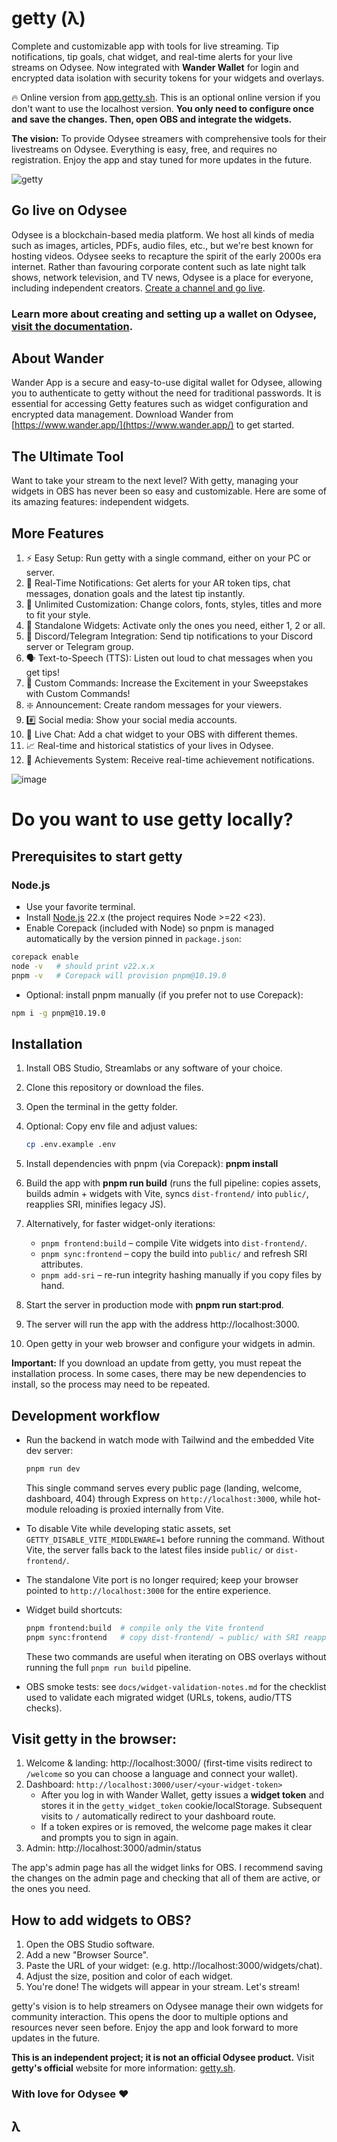 # getty (λ)

Complete and customizable app with tools for live streaming. Tip notifications, tip goals, chat widget, and real-time alerts for your live streams on Odysee. Now integrated with **Wander Wallet** for login and encrypted data isolation with security tokens for your widgets and overlays.

🔥 Online version from [app.getty.sh](https://app.getty.sh/). This is an optional online version if you don't want to use the localhost version. **You only need to configure once and save the changes. Then, open OBS and integrate the widgets.**

**The vision:** To provide Odysee streamers with comprehensive tools for their livestreams on Odysee. Everything is easy, free, and requires no registration. Enjoy the app and stay tuned for more updates in the future.

![getty](https://thumbs.odycdn.com/a3a2b6dfa1498257a7c37ea4050e217b.webp)

## Go live on Odysee

Odysee is a blockchain-based media platform. We host all kinds of media such as images, articles, PDFs, audio files, etc., but we're best known for hosting videos. Odysee seeks to recapture the spirit of the early 2000s era internet. Rather than favouring corporate content such as late night talk shows, network television, and TV news, Odysee is a place for everyone, including independent creators. [Create a channel and go live](https://odysee.com).

### Learn more about creating and setting up a wallet on Odysee, [visit the documentation](https://help.odysee.tv/category-monetization/).

## About Wander

Wander App is a secure and easy-to-use digital wallet for Odysee, allowing you to authenticate to getty without the need for traditional passwords. It is essential for accessing Getty features such as widget configuration and encrypted data management. Download Wander from [https://www.wander.app/](https://www.wander.app/) to get started.

## The Ultimate Tool

Want to take your stream to the next level? With getty, managing your widgets in OBS has never been so easy and customizable. Here are some of its amazing features: independent widgets.

## More Features

1. ⚡ Easy Setup: Run getty with a single command, either on your PC or server.
2. 🔔 Real-Time Notifications: Get alerts for your AR token tips, chat messages, donation goals and the latest tip instantly.
3. 🎨 Unlimited Customization: Change colors, fonts, styles, titles and more to fit your style.
4. 🔄 Standalone Widgets: Activate only the ones you need, either 1, 2 or all.
5. 📢 Discord/Telegram Integration: Send tip notifications to your Discord server or Telegram group.
6. 🗣 Text-to-Speech (TTS): Listen out loud to chat messages when you get tips!
7. 🎉 Custom Commands: Increase the Excitement in your Sweepstakes with Custom Commands!
8. ❇️ Announcement: Create random messages for your viewers.
9. #️⃣ Social media: Show your social media accounts.
10. 💬 Live Chat: Add a chat widget to your OBS with different themes.
11. 📈 Real-time and historical statistics of your lives in Odysee.
12. 🎉 Achievements System: Receive real-time achievement notifications.

![image](https://thumbs.odycdn.com/1276aa291bbd9a6bd621e7cce65da845.webp)

# Do you want to use getty locally?

## Prerequisites to start getty

### Node.js

- Use your favorite terminal.
- Install [Node.js](https://nodejs.org/) 22.x (the project requires Node >=22 <23).
- Enable Corepack (included with Node) so pnpm is managed automatically by the version pinned in `package.json`:

```bash
corepack enable
node -v   # should print v22.x.x
pnpm -v   # Corepack will provision pnpm@10.19.0
```

- Optional: install pnpm manually (if you prefer not to use Corepack):

```bash
npm i -g pnpm@10.19.0
```

## Installation

1. Install OBS Studio, Streamlabs or any software of your choice.
2. Clone this repository or download the files.
3. Open the terminal in the getty folder.
4. Optional: Copy env file and adjust values:

   ```bash
   cp .env.example .env
   ```

5. Install dependencies with pnpm (via Corepack): **pnpm install**
6. Build the app with **pnpm run build** (runs the full pipeline: copies assets, builds admin + widgets with Vite, syncs `dist-frontend/` into `public/`, reapplies SRI, minifies legacy JS).
7. Alternatively, for faster widget-only iterations:
   - `pnpm frontend:build` – compile Vite widgets into `dist-frontend/`.
   - `pnpm sync:frontend` – copy the build into `public/` and refresh SRI attributes.
   - `pnpm add-sri` – re-run integrity hashing manually if you copy files by hand.
8. Start the server in production mode with **pnpm run start:prod**.
9. The server will run the app with the address http://localhost:3000.
10. Open getty in your web browser and configure your widgets in admin.

**Important:** If you download an update from getty, you must repeat the installation process. In some cases, there may be new dependencies to install, so the process may need to be repeated.

## Development workflow

- Run the backend in watch mode with Tailwind and the embedded Vite dev server:

  ```bash
  pnpm run dev
  ```

  This single command serves every public page (landing, welcome, dashboard, 404) through Express on `http://localhost:3000`, while hot-module reloading is proxied internally from Vite.

- To disable Vite while developing static assets, set `GETTY_DISABLE_VITE_MIDDLEWARE=1` before running the command. Without Vite, the server falls back to the latest files inside `public/` or `dist-frontend/`.

- The standalone Vite port is no longer required; keep your browser pointed to `http://localhost:3000` for the entire experience.

- Widget build shortcuts:

  ```bash
  pnpm frontend:build  # compile only the Vite frontend
  pnpm sync:frontend   # copy dist-frontend/ → public/ with SRI reapplication
  ```

  These two commands are useful when iterating on OBS overlays without running the full `pnpm run build` pipeline.

- OBS smoke tests: see `docs/widget-validation-notes.md` for the checklist used to validate each migrated widget (URLs, tokens, audio/TTS checks).

## Visit getty in the browser:

1. Welcome & landing: http://localhost:3000/ (first-time visits redirect to `/welcome` so you can choose a language and connect your wallet).
2. Dashboard: `http://localhost:3000/user/<your-widget-token>`
   - After you log in with Wander Wallet, getty issues a **widget token** and stores it in the `getty_widget_token` cookie/localStorage. Subsequent visits to `/` automatically redirect to your dashboard route.
   - If a token expires or is removed, the welcome page makes it clear and prompts you to sign in again.
3. Admin: http://localhost:3000/admin/status

The app's admin page has all the widget links for OBS. I recommend saving the changes on the admin page and checking that all of them are active, or the ones you need.

## How to add widgets to OBS?

1. Open the OBS Studio software.
2. Add a new "Browser Source".
3. Paste the URL of your widget: (e.g. http://localhost:3000/widgets/chat).
4. Adjust the size, position and color of each widget.
5. You're done! The widgets will appear in your stream. Let's stream!

getty's vision is to help streamers on Odysee manage their own widgets for community interaction. This opens the door to multiple options and resources never seen before. Enjoy the app and look forward to more updates in the future.

**This is an independent project; it is not an official Odysee product.**
Visit **getty's official** website for more information: [getty.sh](https://getty.sh/).

### With love for Odysee ❤️

## λ

